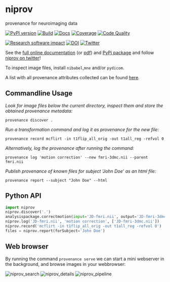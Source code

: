 niprov
======
provenance for neuroimaging data

[![PyPI version](https://badge.fury.io/py/niprov.svg)](http://badge.fury.io/py/niprov)
[![Build](https://travis-ci.org/ilogue/niprov.svg?branch=master)](https://travis-ci.org/ilogue/niprov)
[![Docs](https://readthedocs.org/projects/niprov/badge/?version=latest)](http://niprov.readthedocs.org/)
[![Coverage](https://img.shields.io/coveralls/ilogue/niprov.svg)](https://coveralls.io/r/ilogue/niprov)
[![Code Quality](https://scrutinizer-ci.com/g/ilogue/niprov/badges/quality-score.png?b=master)](https://scrutinizer-ci.com/g/ilogue/niprov/?branch=master)

[![Research software impact](http://depsy.org/api/package/pypi/niprov/badge.svg)](http://depsy.org/package/python/niprov)
[![DOI](https://zenodo.org/badge/doi/10.5281/zenodo.46136.svg)](http://dx.doi.org/10.5281/zenodo.46136)
[![Twitter](https://img.shields.io/twitter/follow/niprovenance.svg?style=social)](https://twitter.com/niprovenance)


See the [full online documentation](http://niprov.readthedocs.org/) (or [pdf](https://media.readthedocs.org/pdf/niprov/latest/niprov.pdf)) and [PyPi package](https://pypi.python.org/pypi/niprov) and follow [niprov on twitter](https://twitter.com/niprovenance)!

To inspect image files, install `nibabel`,`mne` and/or `pydicom`.

A list with all provenance attributes collected can be found [here](http://niprov.readthedocs.org/en/latest/provenance-fields.html).




Commandline Usage
-----------------

*Look for image files below the current directory, inspect them and store the obtained provenance metadata:*
```shell
provenance discover .
```

*Run a transformation command and log it as provenance for the new file:*
```shell
provenance record mcflirt -in t1flip_all_orig -out t1all_reg -refvol 0
```

*Alternatively, log the provenance after running the command:*
```shell
provenance log 'motion correction' --new fmri-3dmc.nii --parent fmri.nii 
```

*Publish provenance of known files for subject 'John Doe' as an html file:*
```shell
provenance report --subject "John Doe" --html
```

Python API
----------

```python
import niprov
niprov.discover('.')
analysispackage.correctmotion(input='JD-fmri.nii', output='JD-fmri-3dmc.nii')
niprov.log('JD-fmri.nii', 'motion correction', ['JD-fmri-3dmc.nii'])
niprov.record('mcflirt -in t1flip_all_orig -out t1all_reg -refvol 0')
files = niprov.report(forSubject='John Doe')
```

Web browser
-----------

By running the command `provenance serve` we can start a mini webserver in the
background, and browse images in your webbrowser:

![niprov_search](https://cloud.githubusercontent.com/assets/1508492/16635983/2c4c78fe-438a-11e6-868d-51d26c9956cf.png)
![niprov_details](https://cloud.githubusercontent.com/assets/1508492/16635948/f962ff1c-4389-11e6-958b-59a8fd9de9cd.png)
![niprov_pipeline](https://cloud.githubusercontent.com/assets/1508492/16635949/faa0c8b4-4389-11e6-87ae-87dce26c9973.png)


